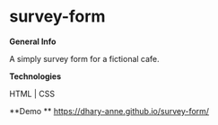 # survey-form

**General Info**

A simply survey form for a fictional cafe.


**Technologies**

HTML | CSS

**Demo **
https://dhary-anne.github.io/survey-form/
